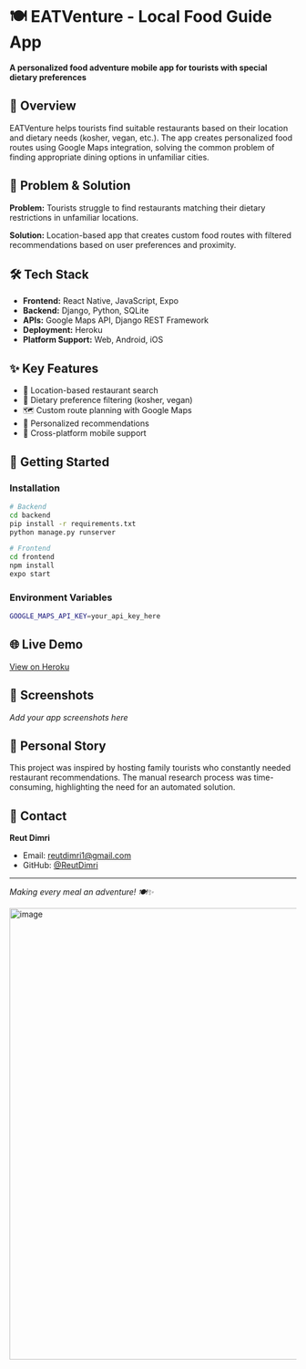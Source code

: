 # 🍽️ EATVenture - Local Food Guide App

**A personalized food adventure mobile app for tourists with special dietary preferences**

## 🎯 Overview

EATVenture helps tourists find suitable restaurants based on their location and dietary needs (kosher, vegan, etc.). The app creates personalized food routes using Google Maps integration, solving the common problem of finding appropriate dining options in unfamiliar cities.

## 🚀 Problem & Solution

**Problem:** Tourists struggle to find restaurants matching their dietary restrictions in unfamiliar locations.

**Solution:** Location-based app that creates custom food routes with filtered recommendations based on user preferences and proximity.

## 🛠️ Tech Stack

- **Frontend:** React Native, JavaScript, Expo
- **Backend:** Django, Python, SQLite
- **APIs:** Google Maps API, Django REST Framework
- **Deployment:** Heroku
- **Platform Support:** Web, Android, iOS

## ✨ Key Features

- 📍 Location-based restaurant search
- 🥗 Dietary preference filtering (kosher, vegan)
- 🗺️ Custom route planning with Google Maps
- 🎯 Personalized recommendations
- 📱 Cross-platform mobile support

## 🚀 Getting Started

### Installation
```bash
# Backend
cd backend
pip install -r requirements.txt
python manage.py runserver

# Frontend
cd frontend
npm install
expo start
```

### Environment Variables
```bash
GOOGLE_MAPS_API_KEY=your_api_key_here
```

## 🌐 Live Demo
[View on Heroku](your-heroku-url)

## 📱 Screenshots
*Add your app screenshots here*

## 👥 Personal Story
This project was inspired by hosting family tourists who constantly needed restaurant recommendations. The manual research process was time-consuming, highlighting the need for an automated solution.

## 📧 Contact
**Reut Dimri**
- Email: reutdimri1@gmail.com
- GitHub: [@ReutDimri](https://github.com/ReutDimri)

---
*Making every meal an adventure! 🍽️✨* 

<img width="1333" height="792" alt="image" src="https://github.com/user-attachments/assets/079f5919-4c9c-4b49-b5cf-326261d1ed56" />
